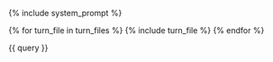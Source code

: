 <system> {% include system_prompt %}

{% for turn_file in turn_files %}
{% include turn_file %}
{% endfor %}

<user> {{ query }}
